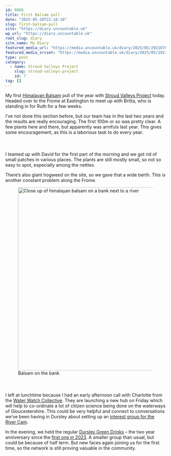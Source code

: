 ```yaml
---
id: 6086
title: First Balsam pull
date: "2025-05-28T21:18:10"
slug: first-balsam-pull
site: "https://diary.uncountable.uk"
wp_url: "https://diary.uncountable.uk"
root_slug: diary
site_name: My Diary
featured_media_url: "https://media.uncountable.uk/diary/2025/05/29210708/IMG20250528115050.webp"
featured_media_srcset: "https://media.uncountable.uk/diary/2025/05/29210708/IMG20250528115050-300x169.webp 300w, https://media.uncountable.uk/diary/2025/05/29210708/IMG20250528115050-1024x576.webp 1024w, https://media.uncountable.uk/diary/2025/05/29210708/IMG20250528115050-150x150.webp 150w, https://media.uncountable.uk/diary/2025/05/29210708/IMG20250528115050-640x360.webp 640w, https://media.uncountable.uk/diary/2025/05/29210708/IMG20250528115050.webp 1763w"
type: post
category:
  - name: Stroud Valleys Project
    slug: stroud-valleys-project
    id: 7
tag: []
---
```



<p>My first <a href="https://thoughts.uncountable.uk/himalayan-balsam/">Himalayan Balsam</a> pull of the year with <a href="https://www.stroudvalleysproject.org/">Stroud Valleys Project</a> today.  Headed over to the Frome at Eastington to meet up with Britta, who is standing in for Ruth for a few weeks.</p>



<p>I&#8217;ve not done this section before, but our team has in the last two years and the results are really encouraging.  The first 100m or so was pretty clear.  A few plants here and there, but apparently was armfuls last year.  This gives some encouragement, as this is a laborious task to do every year.</p>


<style>.kb-row-layout-id6086_779bc3-2e > .kt-row-column-wrap{align-content:start;}:where(.kb-row-layout-id6086_779bc3-2e > .kt-row-column-wrap) > .wp-block-kadence-column{justify-content:start;}.kb-row-layout-id6086_779bc3-2e > .kt-row-column-wrap{column-gap:var(--global-kb-gap-md, 2rem);row-gap:var(--global-kb-gap-md, 2rem);padding-top:var(--global-kb-spacing-sm, 1.5rem);padding-bottom:var(--global-kb-spacing-sm, 1.5rem);grid-template-columns:repeat(2, minmax(0, 1fr));}.kb-row-layout-id6086_779bc3-2e > .kt-row-layout-overlay{opacity:0.30;}@media all and (max-width: 1024px){.kb-row-layout-id6086_779bc3-2e > .kt-row-column-wrap{grid-template-columns:repeat(2, minmax(0, 1fr));}}@media all and (max-width: 767px){.kb-row-layout-id6086_779bc3-2e > .kt-row-column-wrap{grid-template-columns:minmax(0, 1fr);}.kb-row-layout-id6086_779bc3-2e > .kt-row-column-wrap > .wp-block-kadence-column:nth-of-type(1){order:2;}.kb-row-layout-id6086_779bc3-2e > .kt-row-column-wrap > .wp-block-kadence-column:nth-of-type(2){order:1;}.kb-row-layout-id6086_779bc3-2e > .kt-row-column-wrap > .wp-block-kadence-column:nth-of-type(3){order:12;}.kb-row-layout-id6086_779bc3-2e > .kt-row-column-wrap > .wp-block-kadence-column:nth-of-type(4){order:11;}.kb-row-layout-id6086_779bc3-2e > .kt-row-column-wrap > .wp-block-kadence-column:nth-of-type(5){order:22;}.kb-row-layout-id6086_779bc3-2e > .kt-row-column-wrap > .wp-block-kadence-column:nth-of-type(6){order:21;}.kb-row-layout-id6086_779bc3-2e > .kt-row-column-wrap > .wp-block-kadence-column:nth-of-type(7){order:32;}.kb-row-layout-id6086_779bc3-2e > .kt-row-column-wrap > .wp-block-kadence-column:nth-of-type(8){order:31;}}</style><div class="kb-row-layout-wrap kb-row-layout-id6086_779bc3-2e alignnone wp-block-kadence-rowlayout"><div class="kt-row-column-wrap kt-has-2-columns kt-row-layout-equal kt-tab-layout-inherit kt-mobile-layout-row kt-row-valign-top">
<style>.kadence-column6086_2ff868-7d > .kt-inside-inner-col,.kadence-column6086_2ff868-7d > .kt-inside-inner-col:before{border-top-left-radius:0px;border-top-right-radius:0px;border-bottom-right-radius:0px;border-bottom-left-radius:0px;}.kadence-column6086_2ff868-7d > .kt-inside-inner-col{column-gap:var(--global-kb-gap-sm, 1rem);}.kadence-column6086_2ff868-7d > .kt-inside-inner-col{flex-direction:column;}.kadence-column6086_2ff868-7d > .kt-inside-inner-col > .aligncenter{width:100%;}.kadence-column6086_2ff868-7d > .kt-inside-inner-col:before{opacity:0.3;}.kadence-column6086_2ff868-7d{position:relative;}@media all and (max-width: 1024px){.kadence-column6086_2ff868-7d > .kt-inside-inner-col{flex-direction:column;justify-content:center;}}@media all and (max-width: 767px){.kadence-column6086_2ff868-7d > .kt-inside-inner-col{flex-direction:column;justify-content:center;}}</style>
<div class="wp-block-kadence-column kadence-column6086_2ff868-7d"><div class="kt-inside-inner-col">
<p>I teamed up with David for the first part of the morning and we got rid of small patches in various places.  The plants are still mostly small, so not so easy to spot, especially among the nettles.</p>



<p>There&#8217;s also giant hogweed on the site, so we gave that a wide berth.  This is another constant problem along the Frome.</p>
</div></div>


<style>.kadence-column6086_e32633-d7 > .kt-inside-inner-col,.kadence-column6086_e32633-d7 > .kt-inside-inner-col:before{border-top-left-radius:0px;border-top-right-radius:0px;border-bottom-right-radius:0px;border-bottom-left-radius:0px;}.kadence-column6086_e32633-d7 > .kt-inside-inner-col{column-gap:var(--global-kb-gap-sm, 1rem);}.kadence-column6086_e32633-d7 > .kt-inside-inner-col{flex-direction:column;}.kadence-column6086_e32633-d7 > .kt-inside-inner-col > .aligncenter{width:100%;}.kadence-column6086_e32633-d7 > .kt-inside-inner-col:before{opacity:0.3;}.kadence-column6086_e32633-d7{position:relative;}@media all and (max-width: 1024px){.kadence-column6086_e32633-d7 > .kt-inside-inner-col{flex-direction:column;justify-content:center;}}@media all and (max-width: 767px){.kadence-column6086_e32633-d7 > .kt-inside-inner-col{flex-direction:column;justify-content:center;}}</style>
<div class="wp-block-kadence-column kadence-column6086_e32633-d7"><div class="kt-inside-inner-col">
<figure class="wp-block-image size-large"><img loading="lazy" decoding="async" width="1024" height="576" src="https://media.uncountable.uk/diary/2025/05/29210718/IMG20250528103617-1024x576.webp" alt="Close up of himalayan balsam on a bank next to a river" class="wp-image-6088" srcset="https://media.uncountable.uk/diary/2025/05/29210718/IMG20250528103617-1024x576.webp 1024w, https://media.uncountable.uk/diary/2025/05/29210718/IMG20250528103617-300x169.webp 300w, https://media.uncountable.uk/diary/2025/05/29210718/IMG20250528103617-640x360.webp 640w, https://media.uncountable.uk/diary/2025/05/29210718/IMG20250528103617.webp 1959w" sizes="auto, (max-width: 1024px) 100vw, 1024px" /><figcaption class="wp-element-caption">Balsam on the bank</figcaption></figure>
</div></div>

</div></div>


<p>I left at lunchtime because I had an early afternoon call with Charlotte from the <a href="https://waterwatchcollectivehub.wwt.org.uk/pages/the-waterwatch-collective">Water Watch Collective</a>.  They are launching a new hub on Friday which will help to co-ordinate a lot of citizen science being done on the waterways of Gloucestershire.  This could be very helpful and connect to conversations we&#8217;ve been having in Dursley about setting up an <a href="https://diary.uncountable.uk/2025/05/talking-about-rivers/" data-type="post" data-id="5961">interest group for the River Cam</a>.</p>



<p>In the evening, we held the regular <a href="https://dursleygreen.org.uk/dursley-green-drinks/">Dursley Green Drinks</a> &#8211; the two year anniversary since the <a href="https://diary.uncountable.uk/2023/05/surveying-stancombe/" data-type="post" data-id="378">first one in 2023</a>.  A smaller group than usual, but could be because of half term.   But new faces again joining us for the first time, so the network is still proving valuable in the community.</p>
